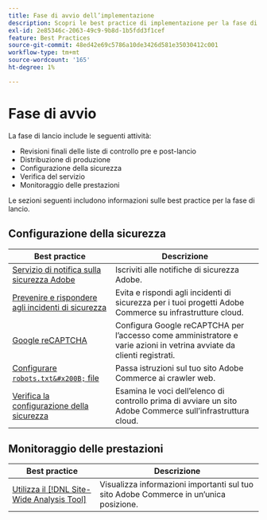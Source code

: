 ```yaml
---
title: Fase di avvio dell’implementazione
description: Scopri le best practice di implementazione per la fase di avvio dei progetti Adobe Commerce.
exl-id: 2e85346c-2063-49c9-9b8d-1b5fdd3f1cef
feature: Best Practices
source-git-commit: 48ed42e69c5786a10de3426d581e35030412c001
workflow-type: tm+mt
source-wordcount: '165'
ht-degree: 1%

---
```


# Fase di avvio

La fase di lancio include le seguenti attività:

- Revisioni finali delle liste di controllo pre e post-lancio
- Distribuzione di produzione
- Configurazione della sicurezza
- Verifica del servizio
- Monitoraggio delle prestazioni

Le sezioni seguenti includono informazioni sulle best practice per la fase di lancio.

## Configurazione della sicurezza

| Best practice | Descrizione |
|------------------------------------------------------------------------------------------------------------------------------------|---------------------------------------------------------------------------------------------------------------|
| [Servizio di notifica sulla sicurezza Adobe&#x200B;](https://www.adobe.com/subscription/adbeSecurityNotifications.html) | Iscriviti alle notifiche di sicurezza Adobe. |
| [Prevenire e rispondere agli incidenti di sicurezza](prevent-respond-security-incident.md) | Evita e rispondi agli incidenti di sicurezza per i tuoi progetti Adobe Commerce su infrastrutture cloud. |
| [Google reCAPTCHA](https://experienceleague.adobe.com/docs/commerce-admin/systems/security/captcha/security-google-recaptcha.html) | Configura Google reCAPTCHA per l’accesso come amministratore e varie azioni in vetrina avviate da clienti registrati. |
| [Configurare `robots.txt&#x200B;` file](robots-txt.md) | Passa istruzioni sul tuo sito Adobe Commerce ai crawler web. |
| [Verifica la configurazione della sicurezza](https://experienceleague.adobe.com/docs/commerce-cloud-service/user-guide/launch/checklist.html) | Esamina le voci dell’elenco di controllo prima di avviare un sito Adobe Commerce sull’infrastruttura cloud. |

## Monitoraggio delle prestazioni

| Best practice | Descrizione |
|------------------------------------------------------------------------------------------------------------------------------------------------|----------------------------------------------------------------------|
| [Utilizza il [!DNL Site-Wide Analysis Tool]](../../../tools/site-wide-analysis-tool/intro.md#integrations-with-other-adobe-commerce-support-tools) | Visualizza informazioni importanti sul tuo sito Adobe Commerce in un’unica posizione. |
